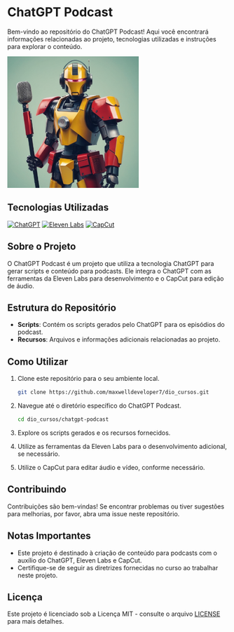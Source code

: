 # ChatGPT Podcast

Bem-vindo ao repositório do ChatGPT Podcast! Aqui você encontrará informações relacionadas ao projeto, tecnologias utilizadas e instruções para explorar o conteúdo.

<img src="./assets/robot.png" width="300px"/>

## Tecnologias Utilizadas

[![ChatGPT](https://img.shields.io/badge/ChatGPT-OpenAI-3399FF)](https://beta.openai.com/signup/)
[![Eleven Labs](https://img.shields.io/badge/Eleven%20Labs-FFB74D)](https://www.eleven-labs.com/)
[![CapCut](https://img.shields.io/badge/CapCut-00C7F8)](https://www.capcutapk.com/)

## Sobre o Projeto

O ChatGPT Podcast é um projeto que utiliza a tecnologia ChatGPT para gerar scripts e conteúdo para podcasts. Ele integra o ChatGPT com as ferramentas da Eleven Labs para desenvolvimento e o CapCut para edição de áudio.

## Estrutura do Repositório

- **Scripts**: Contém os scripts gerados pelo ChatGPT para os episódios do podcast.
- **Recursos**: Arquivos e informações adicionais relacionadas ao projeto.

## Como Utilizar

1. Clone este repositório para o seu ambiente local.

   ```bash
   git clone https://github.com/maxwelldeveloper7/dio_cursos.git
   ```

2. Navegue até o diretório específico do ChatGPT Podcast.

   ```bash
   cd dio_cursos/chatgpt-podcast
   ```

3. Explore os scripts gerados e os recursos fornecidos.

4. Utilize as ferramentas da Eleven Labs para o desenvolvimento adicional, se necessário.

5. Utilize o CapCut para editar áudio e vídeo, conforme necessário.

## Contribuindo

Contribuições são bem-vindas! Se encontrar problemas ou tiver sugestões para melhorias, por favor, abra uma issue neste repositório.

## Notas Importantes

- Este projeto é destinado à criação de conteúdo para podcasts com o auxílio do ChatGPT, Eleven Labs e CapCut.
- Certifique-se de seguir as diretrizes fornecidas no curso ao trabalhar neste projeto.

## Licença

Este projeto é licenciado sob a Licença MIT - consulte o arquivo [LICENSE](LICENSE) para mais detalhes.